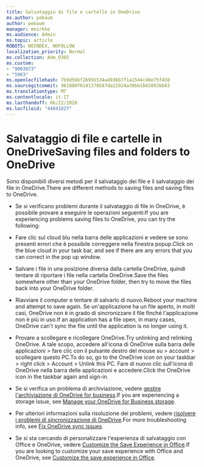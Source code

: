 ```yaml
---
title: Salvataggio di file e cartelle in OneDrive
ms.author: pebaum
author: pebaum
manager: mnirkhe
ms.audience: Admin
ms.topic: article
ROBOTS: NOINDEX, NOFOLLOW
localization_priority: Normal
ms.collection: Adm_O365
ms.custom:
- "9003073"
- "5903"
ms.openlocfilehash: 7b9d56bf2b95b534a4936b7f1a1544c40e75f450
ms.sourcegitcommit: 981880f6141278b87da22924a39bb1bb5892bb83
ms.translationtype: MT
ms.contentlocale: it-IT
ms.lasthandoff: 06/22/2020
ms.locfileid: "44841827"
---
```

# <a name="saving-files-and-folders-to-onedrive"></a><span data-ttu-id="74cd6-102">Salvataggio di file e cartelle in OneDrive</span><span class="sxs-lookup"><span data-stu-id="74cd6-102">Saving files and folders to OneDrive</span></span>

<span data-ttu-id="74cd6-103">Sono disponibili diversi metodi per il salvataggio dei file e il salvataggio dei file in OneDrive.</span><span class="sxs-lookup"><span data-stu-id="74cd6-103">There are different methods to saving files and saving files to OneDrive.</span></span>

- <span data-ttu-id="74cd6-104">Se si verificano problemi durante il salvataggio di file in OneDrive, è possibile provare a eseguire le operazioni seguenti:</span><span class="sxs-lookup"><span data-stu-id="74cd6-104">If you are experiencing problems saving files to OneDrive, you can try the following:</span></span>

- <span data-ttu-id="74cd6-105">Fare clic sul cloud blu nella barra delle applicazioni e vedere se sono presenti errori che è possibile correggere nella finestra popup.</span><span class="sxs-lookup"><span data-stu-id="74cd6-105">Click on the blue cloud in your task bar, and see if there are any errors that you can correct in the pop up window.</span></span>
- <span data-ttu-id="74cd6-106">Salvare i file in una posizione diversa dalla cartella OneDrive, quindi tentare di riportare i file nella cartella OneDrive.</span><span class="sxs-lookup"><span data-stu-id="74cd6-106">Save the files somewhere other than your OneDrive folder, then try to move the files back into your OneDrive folder.</span></span>
- <span data-ttu-id="74cd6-107">Riavviare il computer e tentare di salvarlo di nuovo.</span><span class="sxs-lookup"><span data-stu-id="74cd6-107">Reboot your machine and attempt to save again.</span></span> <span data-ttu-id="74cd6-108">Se un'applicazione ha un file aperto, in molti casi, OneDrive non è in grado di sincronizzare il file finché l'applicazione non è più in uso.</span><span class="sxs-lookup"><span data-stu-id="74cd6-108">If an application has a file open, in many cases, OneDrive can't sync the file until the application is no longer using it.</span></span>
- <span data-ttu-id="74cd6-109">Provare a scollegare e ricollegare OneDrive.</span><span class="sxs-lookup"><span data-stu-id="74cd6-109">Try unlinking and relinking OneDrive.</span></span> <span data-ttu-id="74cd6-110">A tale scopo, accedere all'icona di OneDrive sulla barra delle applicazioni > fare clic con il pulsante destro del mouse su > account > scollegare questo PC.</span><span class="sxs-lookup"><span data-stu-id="74cd6-110">To do so, go to the OneDrive icon on your taskbar > right click > Account > Unlink this PC.</span></span> <span data-ttu-id="74cd6-111">Fare di nuovo clic sull'icona di OneDrive nella barra delle applicazioni e accedere.</span><span class="sxs-lookup"><span data-stu-id="74cd6-111">Click the OneDrive icon in the taskbar again and sign-in.</span></span>
- <span data-ttu-id="74cd6-112">Se si verifica un problema di archiviazione, vedere [gestire l'archiviazione di OneDrive for business](https://support.microsoft.com/office/31519161-059c-4764-b6f8-f5cd29f7fe68).</span><span class="sxs-lookup"><span data-stu-id="74cd6-112">If you are experiencing a storage issue, see  [Manage your OneDrive for Business storage](https://support.microsoft.com/office/31519161-059c-4764-b6f8-f5cd29f7fe68).</span></span>
- <span data-ttu-id="74cd6-113">Per ulteriori informazioni sulla risoluzione dei problemi, vedere [risolvere i problemi di sincronizzazione di OneDrive](https://docs.microsoft.com/alchemyinsights/fix-onedrive-sync-issues).</span><span class="sxs-lookup"><span data-stu-id="74cd6-113">For more troubleshooting info, see  [Fix OneDrive sync issues](https://docs.microsoft.com/alchemyinsights/fix-onedrive-sync-issues).</span></span>  
- <span data-ttu-id="74cd6-114">Se si sta cercando di personalizzare l'esperienza di salvataggio con Office e OneDrive, vedere [Customize the Save Experience in Office](https://support.microsoft.com/office/786200a7-f5f2-4d26-a3ae-b78c60dd5d3b).</span><span class="sxs-lookup"><span data-stu-id="74cd6-114">If you are looking to customize your save experience with Office and OneDrive, see  [Customize the save experience in Office](https://support.microsoft.com/office/786200a7-f5f2-4d26-a3ae-b78c60dd5d3b).</span></span>
